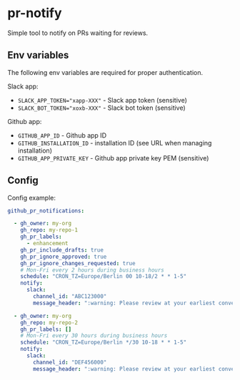 # pr-notify

Simple tool to notify on PRs waiting for reviews.

## Env variables

The following env variables are required for proper authentication.

Slack app:

- `SLACK_APP_TOKEN="xapp-XXX"` - Slack app token (sensitive)
- `SLACK_BOT_TOKEN="xoxb-XXX"` - Slack bot token (sensitive)

Github app:

- `GITHUB_APP_ID` - Github app ID
- `GITHUB_INSTALLATION_ID` - installation ID (see URL when managing installation)
- `GITHUB_APP_PRIVATE_KEY` - Github app private key PEM (sensitive)

## Config

Config example:

```yaml
github_pr_notifications:

  - gh_owner: my-org
    gh_repo: my-repo-1
    gh_pr_labels:
      - enhancement
    gh_pr_include_drafts: true
    gh_pr_ignore_approved: true
    gh_pr_ignore_changes_requested: true
    # Mon-Fri every 2 hours during business hours
    schedule: "CRON_TZ=Europe/Berlin 00 10-18/2 * * 1-5"
    notify:
      slack:
        channel_id: "ABC123000"
        message_header: ":warning: Please review at your earliest convenience @some-group-handle"

  - gh_owner: my-org
    gh_repo: my-repo-2
    gh_pr_labels: []
    # Mon-Fri every 30 hours during business hours
    schedule: "CRON_TZ=Europe/Berlin */30 10-18 * * 1-5"
    notify:
      slack:
        channel_id: "DEF456000"
        message_header: ":warning: Please review at your earliest convenience @some-group-handle"
```
